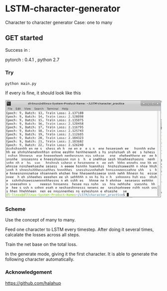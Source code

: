 # LSTM-character-generator

Character to character generator
Case: one to many

## GET started

Success in :

pytorch : 0.4.1 , python 2.7

### Try

`python main.py`
  
If every is fine, it should look like this

![result](https://raw.githubusercontent.com/yoyotv/LSTM-character-generator/master/figure/result.JPG)
### Scheme 

Use the concept of many to many.

Feed one character to LSTM every timestep.
After doing it several times, calcalate the losses across all steps.

Train the net base on the total loss.

In the generate mode, giving it the first character.
It is able to generate the following character automatically.

### Acknowledgement

https://github.com/halahup
